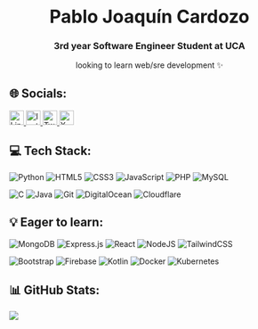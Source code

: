 <h1 style="font-size: 2rem; font-weight:bold; pointer-events: none;" align="center">Pablo Joaquín Cardozo</h1>
<h3 style="pointer-events: none;" align="center">3rd year Software Engineer Student at UCA</h3>
<p style="pointer-events: none;" align="center">looking to learn web/sre development ✨</p>

## 🌐 Socials:
<a href="https://linkedin.com/in/pjcdz">
  <img src="https://img.shields.io/badge/LinkedIn-%230077B5.svg?logo=linkedin&logoColor=white" alt="LinkedIn" style="height:26px;">
</a>

<a href="https://instagram.com/pjcdz">
  <img src="https://img.shields.io/badge/Instagram-%23E4405F.svg?logo=Instagram&logoColor=white" alt="Instagram" style="height:26px;">
</a>

<a href="https://twitch.tv/pjcdz">
  <img src="https://img.shields.io/badge/Twitch-%239146FF.svg?logo=Twitch&logoColor=white" alt="Twitch" style="height:26px;">
</a>

<a href="https://x.com/pjcdz_">
  <img src="https://img.shields.io/badge/X-black.svg?logo=X&logoColor=white" alt="X" style="height:26px;">
</a>

## 💻 Tech Stack:

![Python](https://img.shields.io/badge/python-3670A0?style=for-the-badge&logo=python&logoColor=ffdd54) 
![HTML5](https://img.shields.io/badge/html5-%23E34F26.svg?style=for-the-badge&logo=html5&logoColor=white) 
![CSS3](https://img.shields.io/badge/css3-%231572B6.svg?style=for-the-badge&logo=css3&logoColor=white) 
![JavaScript](https://img.shields.io/badge/javascript-%23323330.svg?style=for-the-badge&logo=javascript&logoColor=%23F7DF1E) 
![PHP](https://img.shields.io/badge/php-%23777BB4.svg?style=for-the-badge&logo=php&logoColor=white) 
![MySQL](https://img.shields.io/badge/mysql-%2300000f.svg?style=for-the-badge&logo=mysql&logoColor=white)

![C](https://img.shields.io/badge/c-%2300599C.svg?style=for-the-badge&logo=c&logoColor=white) 
![Java](https://img.shields.io/badge/java-%23ED8B00.svg?style=for-the-badge&logo=openjdk&logoColor=white) 
![Git](https://img.shields.io/badge/-UML-000?style=for-the-badge&logo=uml&logoColor=white)
![DigitalOcean](https://img.shields.io/badge/DigitalOcean-%230167ff.svg?style=for-the-badge&logo=digitalOcean&logoColor=white)
![Cloudflare](https://img.shields.io/badge/Cloudflare-F38020?style=for-the-badge&logo=Cloudflare&logoColor=white)

## 💡 Eager to learn:

![MongoDB](https://img.shields.io/badge/MongoDB-%234ea94b.svg?style=for-the-badge&logo=mongodb&logoColor=white)
![Express.js](https://img.shields.io/badge/express.js-%23404d59.svg?style=for-the-badge&logo=express&logoColor=%2361DAFB)
![React](https://img.shields.io/badge/react-%2320232a.svg?style=for-the-badge&logo=react&logoColor=%2361DAFB)
![NodeJS](https://img.shields.io/badge/node.js-6DA55F?style=for-the-badge&logo=node.js&logoColor=white)
![TailwindCSS](https://img.shields.io/badge/tailwindcss-%2338B2AC.svg?style=for-the-badge&logo=tailwind-css&logoColor=white)

![Bootstrap](https://img.shields.io/badge/bootstrap-%238511FA.svg?style=for-the-badge&logo=bootstrap&logoColor=white)
![Firebase](https://img.shields.io/badge/Firebase-039BE5?style=for-the-badge&logo=Firebase&logoColor=white)
![Kotlin](https://img.shields.io/badge/kotlin-%237F52FF.svg?style=for-the-badge&logo=kotlin&logoColor=white) 
![Docker](https://img.shields.io/badge/docker-%230db7ed.svg?style=for-the-badge&logo=docker&logoColor=white) 
![Kubernetes](https://img.shields.io/badge/kubernetes-%23326ce5.svg?style=for-the-badge&logo=kubernetes&logoColor=white)

## 📊 GitHub Stats:
![](https://github-readme-stats.vercel.app/api/top-langs/?username=pjcdz&theme=dark&hide_border=false&include_all_commits=true&count_private=true&layout=compact)
